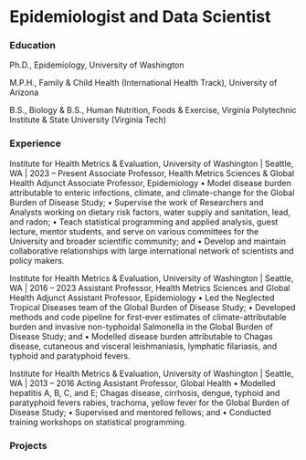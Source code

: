 # Epidemiologist and Data Scientist

### Education
Ph.D., Epidemiology, 
University of Washington

M.P.H., Family & Child Health (International Health Track), University of Arizona

B.S., Biology & 
B.S., Human Nutrition, Foods & Exercise,
Virginia Polytechnic Institute & State University (Virginia Tech)

### Experience
Institute for Health Metrics & Evaluation, 
University of Washington | Seattle, WA | 2023 – Present
Associate Professor, Health Metrics Sciences & Global Health
Adjunct Associate Professor, Epidemiology
•	Model disease burden attributable to enteric infections, climate, and climate-change for the Global Burden of Disease Study;
•	Supervise the work of Researchers and Analysts working on dietary risk factors, water supply and sanitation, lead, and radon;
•	Teach statistical programming and applied analysis, guest lecture, mentor students, and serve on various committees for the University and broader scientific community; and
•	Develop and maintain collaborative relationships with large international network of scientists and policy makers.

Institute for Health Metrics & Evaluation, 
University of Washington | Seattle, WA | 2016 – 2023
Assistant Professor, Health Metrics Sciences and Global Health
Adjunct Assistant Professor, Epidemiology
•	Led the Neglected Tropical Diseases team of the Global Burden of Disease Study;
•	Developed methods and code pipeline for first-ever estimates of climate-attributable burden and invasive non-typhoidal Salmonella in the Global Burden of Disease Study; and
•	Modelled disease burden attributable to Chagas disease, cutaneous and visceral leishmaniasis, lymphatic filariasis, and typhoid and paratyphoid fevers.

Institute for Health Metrics & Evaluation, 
University of Washington | Seattle, WA | 2013 – 2016
Acting Assistant Professor, Global Health
•	Modelled hepatitis A, B, C, and E; Chagas disease, cirrhosis, dengue, typhoid and paratyphoid fevers rabies, trachoma, yellow fever for the Global Burden of Disease Study;
•	Supervised and mentored fellows; and
•	Conducted training workshops on statistical programming.

### Projects


